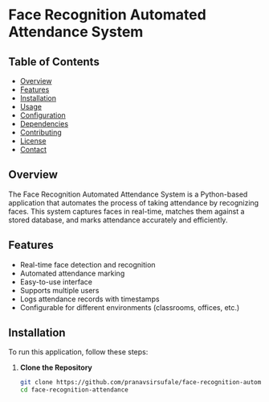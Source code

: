 # Face Recognition Automated Attendance System

## Table of Contents
- [Overview](#overview)
- [Features](#features)
- [Installation](#installation)
- [Usage](#usage)
- [Configuration](#configuration)
- [Dependencies](#dependencies)
- [Contributing](#contributing)
- [License](#license)
- [Contact](#contact)

## Overview
The Face Recognition Automated Attendance System is a Python-based application that automates the process of taking attendance by recognizing faces. This system captures faces in real-time, matches them against a stored database, and marks attendance accurately and efficiently.

## Features
- Real-time face detection and recognition
- Automated attendance marking
- Easy-to-use interface
- Supports multiple users
- Logs attendance records with timestamps
- Configurable for different environments (classrooms, offices, etc.)

## Installation
To run this application, follow these steps:

1. **Clone the Repository**
   ```bash
   git clone https://github.com/pranavsirsufale/face-recognition-automated-attendance-system.git
   cd face-recognition-attendance
